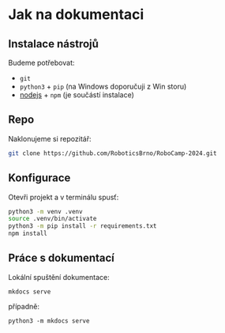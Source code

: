 # Jak na dokumentaci

## Instalace nástrojů
Budeme potřebovat:
- `git`
- `python3` + `pip` (na Windows doporučuji z Win storu)
- [nodejs](https://nodejs.org/en/download) + `npm` (je součástí instalace)

## Repo
Naklonujeme si repozitář:

```bash
git clone https://github.com/RoboticsBrno/RoboCamp-2024.git
```

## Konfigurace

Otevři projekt a v terminálu spusť:

```bash
python3 -m venv .venv
source .venv/bin/activate
python3 -m pip install -r requirements.txt
npm install
```

## Práce s dokumentací

Lokální spuštění dokumentace:
```
mkdocs serve
```

případně:
```
python3 -m mkdocs serve
```
